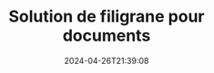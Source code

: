 ---
############################# Static ############################
layout: "family"
date:  2024-04-26T21:39:08
draft: false

product: "Watermark"
product_tag: "watermark"

lang: fr

############################# Head ############################
head_title: "Filigrane du document C# Java Node.js | ajouter un filigrane"
head_description: "Ajoutez un filigrane à PDF, à des images et à des documents. Solution de filigrane pour Microsoft Office, PDF, OpenDocument, images, etc."

############################# Header ############################
title: "Solution de filigrane pour documents"
description:  |
  Ajoutez des filigranes de texte et d'image à vos documents et images.

  Recherchez et modifiez les filigranes des documents de manière pratique.

  Obtenez des informations sur les filigranes présentés dans vos documents.

############################# Supported Platforms ###############################
supported_platforms:
  enable: true
  head_title: "Choisissez votre plateforme"
  title: "Indépendance de la plateforme"
  description: "La bibliothèque GroupDocs.Watermark prend en charge les systèmes d'exploitation et les frameworks suivants :"
  details_link_title: "En savoir plus"

  items:
    # items loop
    - title: ".NET"
      description: GroupDocs.Watermark .NET 
      color: "blue"
      tag: "net"
      link: "/watermark/net/"
      features_link: "https://docs.groupdocs.com/watermark/net/system-requirements/"
      features:
          # features loop
          - rows: "4"
            content: |
                    .NET Framework 4.6.2 or higher <br> .NET Core 2.0 or higher <br> .NET 6.0 or higher
      
          # features loop
          - rows: "1"
            content: |
                    Windows <br> Linux <br> Mac OS
      
          # features loop
          - rows: "3"
            content: |
                    Microsoft Visual Studio <br> JetBrains Rider
      
          # features loop
          - rows: "1"
            content: |
                    50+ file formats
      

    # items loop
    - title: "Java"
      description: GroupDocs.Watermark Java
      color: "red"
      tag: "java"
      link: "/watermark/java/"
      features_link: "https://docs.groupdocs.com/watermark/java/system-requirements/"
      features:
          # features loop
          - rows: "4"
            content: |
                    Java 8 or higher <br> Kotlin
      
          # features loop
          - rows: "1"
            content: |
                    Windows <br> Linux <br> Mac OS
      
          # features loop
          - rows: "3"
            content: |
                    IntelliJ IDEA <br> Eclipse <br> NetBeans
      
          # features loop
          - rows: "1"
            content: |
                    50+ file formats

    # items loop
    - title: "Node.js"
      description: GroupDocs.Watermark Node.js
      color: "green"
      tag: "nodejs-java"
      link: "/watermark/nodejs-java/"
      features_link: "https://docs.groupdocs.com/watermark/nodejs-java/system-requirements/"
      features:
          # features loop
          - rows: "4"
            content: |
                    Node.js 16+ and J2SE 8.0 (1.8)+
      
          # features loop
          - rows: "1"
            content: |
                    Windows <br> Linux <br> Mac OS
      
          # features loop
          - rows: "3"
            content: |
                    Atom <br> Visual Studio Code <br> Tout autre éditeur de texte
      
          # features loop
          - rows: "1"
            content: |
                    50+ file formats

############################# Features ###############################
features:
  enable: true
  title: "GroupDocs.Watermark revue des fonctionnalités"
  description: "La bibliothèque conçue pour ajouter, rechercher et mettre à jour différents types de filigranes pour les formats de documents courants."

  items:
    # items loop
    - icon: "protect"
      title: "Protégez les fichiers avec des filigranes"
      content: "Ajoutez des filigranes de texte et d'image à vos documents professionnels."

    # items loop
    - icon: "search"
      title: "Rechercher des filigranes existants"
      content: "Obtenez des informations détaillées sur les filigranes placés dans le document précédemment."

    # items loop
    - icon: "manipulate"
      title: "Manipuler les filigranes des documents"
      content: "Contrôlez le texte, le style, l'image et les autres fonctionnalités du filigrane."

    # items loop
    - icon: "additional"
      title: "Diverses fonctionnalités supplémentaires"
      content: "Obtenez des informations sur le document, mettez à jour les hyperliens ou l'arrière-plan des pages, etc."

############################# Code Samples ###############################
code_samples:
  enable: true
  title: "Protégez les documents par des filigranes"
  description: "GroupDocs.Watermark exemples de code d'opérations typiques."

  items:
    # items loop
    - title: "Création d'un filigrane."
      content: "Pour ajouter un filigrane à un document, indiquez le chemin du fichier cible. Vous avez le choix entre de nombreuses options pour obtenir un filigrane personnalisé sur une page spécifique."
      samples:
          # samples loop
          - language: "C#"
            color: "blue"
            content: |
                    <code class="language-csharp" data-lang="csharp">
                        // Spécifiez le document à filigraner

                        using (Watermarker watermarker = new Watermarker("source.docx"))
                        {
                          // Créer un objet en filigrane
                          TextWatermark watermark = new TextWatermark("top secret", new Font("Arial", 36));

                          // Définir les options de filigrane
                          watermark.ForegroundColor = Color.Red;
                          watermark.HorizontalAlignment = HorizontalAlignment.Center;
                          watermark.VerticalAlignment = VerticalAlignment.Center;

                          // Ajouter un filigrane et enregistrer le fichier traité
                          watermarker.Add(watermark);
                          watermarker.Save("result.docx");
                        }                    
                    </code>

          # samples loop
          - language: "Java"
            color: "red"
            content: |
                    <code class="language-java" data-lang="java">
                        // Spécifiez le document à filigraner

                        Watermarker watermarker = new Watermarker("source.docx");

                        // Créer un objet en filigrane
                        TextWatermark watermark = new TextWatermark("top secret", new Font("Arial", 36));

                        // Définir les options de filigrane
                        watermark.setForegroundColor(Color.getRed());
                        watermark.setHorizontalAlignment(HorizontalAlignment.Center);
                        watermark.setVerticalAlignment(VerticalAlignment.Center);

                        // Ajouter un filigrane et enregistrer le fichier traité
                        watermarker.add(watermark);
                        watermarker.save("result.docx");
                        watermarker.close();

                    </code>

          # samples loop
          - language: "TypeScript"
            color: "green"
            content: |
                    <code class="language-java" data-lang="javascript">
                        // Spécifiez le document à filigraner

                        const watermarker = new Watermarker("source.docx");
    
                        // Créer un objet en filigrane
                        const watermark = new TextWatermark("top secret", new Font("Arial", 36));

                        // Définir les options de filigrane
                        watermark.setForegroundColor(Color.getRed());
                        watermark.setHorizontalAlignment(HorizontalAlignment.Center);
                        watermark.setVerticalAlignment(VerticalAlignment.Center);

                        // Ajouter un filigrane et enregistrer le fichier traité
                        watermarker.add(watermark);
                        watermarker.save("result.docx");                        

                    </code>

############################# Supported Formats ###############################
formats:
  enable: true
  title: "Plus de 50 formats de fichiers pris en charge"
  description: "GroupDocs.Watermark fournit un filigrane pour les formats de documents et de fichiers courants."

############################# Metrics ###############################
metrics:
  enable: true
  title: "Données statistiques de notre bibliothèque"
  description: "Explorez en profondeur les indicateurs clés et découvrez un aperçu de nos réalisations, de notre impact et de notre croissance."

  items:
    # items loop
    - number: "50+"
      title: "Formats pris en charge"
      content: "La bibliothèque est capable de traiter plus de 50 des formats de fichiers les plus populaires."

    # items loop
    - number: "800k"
      title: "NuGet téléchargements"
      content: "GroupDocs.Watermark pour .NET est une bibliothèque populaire qui compte plus de 800 000 téléchargements sur NuGet."

    # items loop
    - number: "15k"
      title: "Téléchargements de Maven"
      content: "Avec plus de 15 000 téléchargements sur Maven, GroupDocs.Watermark est un choix populaire pour Java développeurs."

    # items loop
    - number: "140+"
      title: "Des clients satisfaits"
      content: "Les développeurs individuels et les plus grandes entreprises du monde entier préfèrent nos bibliothèques pour créer des solutions innovantes."


############################# Customers ###############################
customers:
  enable: true
  title: "Nos clients satisfaits"
  description: "GroupDocs bibliothèques sont utilisées par des marques renommées et distinguées à travers le monde."

  items:
    # items loop
    - title: "BenQ Corporation"
      logo: "benq"
      
    # items loop
    - title: "Nasdaq Stock Market"
      logo: "nasdaq"
      
    # items loop
    - title: "AT&T Inc."
      logo: "att"
      
    # items loop
    - title: "Customer logo AstraZeneca"
      logo: "astrazeneca"
      
    # items loop
    - title: "Central Bank of Argentina"
      logo: "argentinacentralbank"
      
    # items loop
    - title: "Roche Holding AG"
      logo: "roche"
      
    # items loop
    - title: "Capita"
      logo: "capita"
      
    # items loop
    - title: "Axa S.A."
      logo: "axa"
      
    # items loop
    - title: "Instructure Inc."
      logo: "instructure"
      
    # items loop
    - title: "Wipro"
      logo: "wipro"


############################# Actions ###############################
actions:
  enable: true
  title: "Prêt à démarrer ?"
  description: "Essayez GroupDocs.Watermark fonctionnalités gratuitement sur votre plateforme"

  items:
    # items loop
    - title: ".NET"
      color: "blue"
      link: "/watermark/net/"

    # items loop
    - title: "Java"
      color: "red"
      link: "/watermark/java/"

    # items loop
    - title: "Node.js"
      color: "green"
      link: "/watermark/nodejs-java/"      

############################# FAQ ###############################
faq:
  enable: true
  title: "Questions fréquemment posées"
  description: "Consultez nos questions fréquemment posées"

  items:
    # items loop
    - question: "Des bibliothèques externes sont-elles requises par GroupDocs.Watermark pour manipuler des documents ?"
      answer: "GroupDocs.Watermark fonctionne indépendamment, aucun logiciel tiers comme Adobe Acrobat, Microsoft Office, etc. n'est nécessaire."

    # items loop
    - question: "Puis-je tester les fonctionnalités de GroupDocs.Watermark avant d'acheter ?"
      answer: "Oui, GroupDocs.Watermark propose un essai gratuit ! Installez-le et essayez-le, mais n'oubliez pas : les versions d'essai ajoutent des « badges d'essai » à vos documents, seules les 3 premières pages sont traitées. Vous voulez vivre une expérience complète ? Obtenez une licence temporaire gratuite de 30 jours pour bénéficier de toutes les fonctionnalités. Voir les détails sous [licence temporaire](https://purchase.groupdocs.com/temporary-license/)."

    # items loop
    - question: "Quels sont les types de licences proposés ?"
      answer: "Vous avez besoin d'une licence GroupDocs.Watermark ? Nous avons des options ! Choisissez parmi les licences proposées parmi de nombreuses options. Nombre de développeurs dans votre équipe. Lieux de déploiement tels que des bureaux uniques ou des lieux de travail distants. La distribution destinée aux clients finaux doit-elle partager le SDK/API avec les clients ? Il existe également une licence pour une utilisation mensuelle : ne payez que pour ce que vous utilisez avec les forfaits payants. Approfondissez vos connaissances et trouvez le [prix] idéal (https://purchase.groupdocs.com/pricing/watermark/net/)."

############################# Cloud Links ###############################
cloud_links:
  enable: true
  title: "GroupDocs.Watermark API à faible code"
  description: "Ajoutez des filigranes aux fichiers par votre application à l'aide de notre API REST basée sur le cloud."
  
  items:
    # items loop
    - title: "GroupDocs.Watermark Cloud for cURL"
      content: "Utilisez l'API complète cURL REST pour filigraner PDF, Word, Excel, PowerPoint, JPEG et d'autres formats de fichiers courants."
      icon: "groupdocs_watermark-for-curl"
      link: "https://products.groupdocs.cloud/watermark/curl"

    # items loop
    - title: "GroupDocs.Watermark Cloud for .NET"
      content: "Renforcez vos applications .NET grâce aux fonctionnalités de filigrane des documents proposées par Cloud SDK pour .NET. Protégez vous-même vos documents commerciaux."
      icon: "groupdocs_watermark-for-net"
      link: "https://products.groupdocs.cloud/watermark/net"

    # items loop
    - title: "GroupDocs.Watermark Cloud for Java"
      content: "Le SDK GroupDocs.Watermark conçu pour Java offre de nouvelles possibilités pour vos Java applications et fichiers professionnels."
      icon: "groupdocs_watermark-for-java"
      link: "https://products.groupdocs.cloud/watermark/java"

############################# App links ###############################
app_links:
  enable: true
  title: "GroupDocs.Watermark Applications Web"
  description: "GroupDocs donne accès à une application Web permettant d'ajouter des filigranes à vos documents. Plus de 50 formats de fichiers populaires peuvent être filigranés GRATUITEMENT dans votre navigateur préféré."

  items:
    # items loop
    - title: "GroupDocs.Watermark Total"
      content: "Outil en ligne pour ajouter des filigranes à des documents depuis n'importe quel appareil."
      icon: "groupdocs_watermark-app"
      link: "https://products.groupdocs.app/watermark/total"

    # items loop
    - title: "GroupDocs.Watermark DOCX"
      content: "Filigrane MS Word DOCX en ligne."
      icon: "groupdocs_words-app"
      link: "https://products.groupdocs.app/watermark/docx"

    # items loop
    - title: "GroupDocs.Watermark PDF"
      content: "Protégez PDF documents en ligne."
      icon: "groupdocs_pdf-app"
      link: "https://products.groupdocs.app/watermark/pdf"


      


---